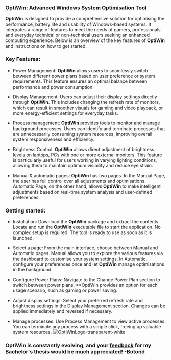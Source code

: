 ### OptiWin: Advanced Windows System Optimisation Tool

**OptiWin** is designed to provide a comprehensive solution for optimising the performance, battery life and usability of Windows-based systems. It integrates a range of features to meet the needs of gamers, professionals and everyday technical or non-technical users seeking an enhanced computing experience. Below is an overview of the key features of **OptiWin** and instructions on how to get started.

### Key Features:

- Power Management: **OptiWin** allows users to seamlessly switch between different power plans based on user preference or system requirements. This feature ensures an optimal balance between performance and power consumption.

- Display Management: Users can adjust their display settings directly through **OptiWin**. This includes changing the refresh rate of monitors, which can result in smoother visuals for gaming and video playback, or more energy-efficient settings for everyday tasks.

- Process management: **OptiWin** provides tools to monitor and manage background processes. Users can identify and terminate processes that are unnecessarily consuming system resources, improving overall system responsiveness and efficiency.

- Brightness Control:  **OptiWin** allows direct adjustment of brightness levels on laptops, PCs with one or more external monitors. This feature is particularly useful for users working in varying lighting conditions, allowing them to maintain optimum visibility and reduce eye strain.

- Manual & automatic pages: **OptiWin** has two pages. In the Manual Page, the user has full control over all adjustments and optimisations. Automatic Page, on the other hand, allows **OptiWin** to make intelligent adjustments based on real-time system analysis and user-defined preferences.

### Getting started:

- Installation: Download the **OptiWin** package and extract the contents. Locate and run the **OptiWin** executable file to start the application. No complex setup is required. The tool is ready to use as soon as it is launched.

- Select a page: From the main interface, choose between Manual and Automatic pages. Manual allows you to explore the various features via the dashboard to customise your system settings. In Automatic, configure your preferences once and let **OptiWin** manage optimisations in the background.

- Configure Power Plans: Navigate to the Change Power Plan section to switch between power plans. **OptiWin provides an option for each usage scenario, such as gaming or power saving.

- Adjust display settings: Select your preferred refresh rate and brightness settings in the Display Management section. Changes can be applied immediately and reversed if necessary.

- Manage processes: Use Process Management to view active processes. You can terminate any process with a simple click, freeing up valuable system resources.
![OptiWinLogo-transparent-white](https://github.com/Bombardofficial/OptiWinGUI/assets/71758740/45218304-337b-4310-9ab1-039d9c9eead1)




### OptiWin is constantly evolving, and your [feedback](https://forms.gle/8fHdpU3d5ckW2L799) for my Bachelor's thesis would be much appreciated! -Botond
